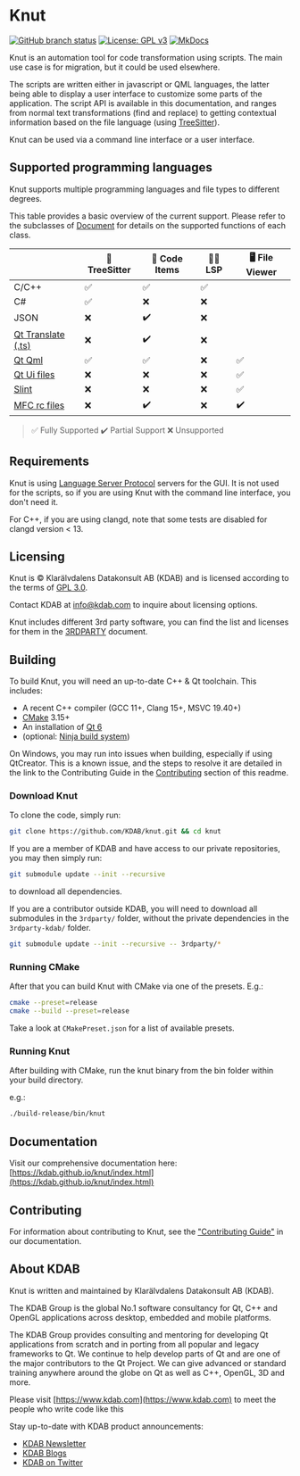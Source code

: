 # Knut

[![GitHub branch status](https://img.shields.io/github/checks-status/KDAB/knut/main?logo=github)](https://github.com/KDAB/knut/actions)
[![License: GPL v3](https://img.shields.io/badge/License-GPLv3-blue.svg)](LICENSES/GPL-3.0-only.txt)
[![MkDocs](https://img.shields.io/badge/MkDocs-526CFE?logo=materialformkdocs&logoColor=fff)](https://kdab.github.io/knut/)

Knut is an automation tool for code transformation using scripts. The main use case is for migration, but it could be used elsewhere.

The scripts are written either in javascript or QML languages, the latter being able to display a user interface to customize some parts of the application.
The script API is available in this documentation, and ranges from normal text transformations (find and replace) to getting contextual information based on the file language (using [TreeSitter](https://tree-sitter.github.io/tree-sitter/)).

Knut can be used via a command line interface or a user interface.

## Supported programming languages

Knut supports multiple programming languages and file types to different degrees.

This table provides a basic overview of the current support.
Please refer to the subclasses of [Document](https://kdab.github.io/knut/API/knut/document.html) for details on the supported functions of each class.

<!-- NOTE: SYNC WITH docs/index.md! -->
|                            | 🌳 TreeSitter | 🔣 Code Items | 🧑‍💻 LSP | 🖥️ File Viewer |
|----------------------------|---------------|---------------|---------|---------------|
| C/C++                      | ✅            | ✅            | ✅      |               |
| C#                         | ✅            | ❌            | ❌      |               |
| JSON                       | ❌            | ✔️             | ❌      |               |
| [Qt Translate (.ts)][QtTs] | ❌            | ✔️             | ❌      |               |
| [Qt Qml][Qml]              | ✅            | ✅            | ❌      | ✅             |
| [Qt Ui files][QtUi]        | ❌            | ❌            | ❌      | ✅             |
| [Slint][Slint]             | ❌            | ❌            | ❌      | ✅             |
| [MFC rc files][MfcRc]      | ❌            | ✔️             | ❌      | ✔️             |

> ✅ Fully Supported
> ✔️  Partial Support
> ❌ Unsupported

[QtTs]: https://doc.qt.io/qt-6/linguist-ts-file-format.html
[QtUi]: https://doc.qt.io/qt-6/designer-ui-file-format.html
[Qml]: https://doc.qt.io/qt-6/qmlreference.html
[Slint]: https://slint.dev/
[MfcRc]: https://learn.microsoft.com/en-us/windows/win32/menurc/about-resource-files


## Requirements

Knut is using [Language Server Protocol](https://microsoft.github.io/language-server-protocol/) servers for the GUI. It is not used for the scripts, so if you are using Knut with the command line interface, you don't need it.

For C++, if you are using clangd, note that some tests are disabled for clangd version < 13.

## Licensing

Knut is © Klarälvdalens Datakonsult AB (KDAB) and is licensed according to the terms of [GPL 3.0](LICENSES/GPL-3.0-only.txt).

Contact KDAB at <info@kdab.com> to inquire about licensing options.

Knut includes different 3rd party software, you can find the list and licenses for them in the [3RDPARTY](3RDPARTY.md) document.

## Building

To build Knut, you will need an up-to-date C++ & Qt toolchain.
This includes:

- A recent C++ compiler (GCC 11+, Clang 15+, MSVC 19.40+)
- [CMake](https://cmake.org) 3.15+
- An installation of [Qt 6](https://www.qt.io/download-open-source)
- (optional: [Ninja build system](https://ninja-build.org/))

On Windows, you may run into issues when building, especially if using QtCreator.
This is a known issue, and the steps to resolve it are detailed in the link to the Contributing Guide in the [Contributing](#contributing) section of this readme.

### Download Knut

To clone the code, simply run:

```bash
git clone https://github.com/KDAB/knut.git && cd knut
```

If you are a member of KDAB and have access to our private repositories, you may then simply run:

```bash
git submodule update --init --recursive
```

to download all dependencies.

If you are a contributor outside KDAB, you will need to download all submodules in the `3rdparty/` folder, without the private dependencies in the `3rdparty-kdab/` folder.

```bash
git submodule update --init --recursive -- 3rdparty/*
```

### Running CMake

After that you can build Knut with CMake via one of the presets.
E.g.:

```bash
cmake --preset=release
cmake --build --preset=release
```

Take a look at `CMakePreset.json` for a list of available presets.

### Running Knut

After building with CMake, run the knut binary from the bin folder within your build directory.

e.g.:

```bash
./build-release/bin/knut
```

## Documentation

Visit our comprehensive documentation here: [https://kdab.github.io/knut/index.html](https://kdab.github.io/knut/index.html)

## Contributing

For information about contributing to Knut, see the ["Contributing Guide"](https://kdab.github.io/knut/contributing/getting-involved.html) in our documentation.

## About KDAB

Knut is written and maintained by Klarälvdalens Datakonsult AB (KDAB).

The KDAB Group is the global No.1 software consultancy for Qt, C++ and OpenGL applications across desktop, embedded and mobile platforms.

The KDAB Group provides consulting and mentoring for developing Qt applications from scratch and in porting from all popular and legacy frameworks to Qt. We continue to help develop parts of Qt and are one of the major contributors to the Qt Project. We can give advanced or standard training anywhere around the globe on Qt as well as C++, OpenGL, 3D and more.

Please visit [https://www.kdab.com](https://www.kdab.com) to meet the people who write code like this

Stay up-to-date with KDAB product announcements:

- [KDAB Newsletter](https://news.kdab.com)
- [KDAB Blogs](https://www.kdab.com/category/blogs)
- [KDAB on Twitter](https://twitter.com/KDABQt)
